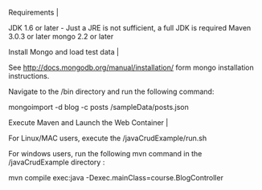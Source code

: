 Requirements                                                                 |

JDK 1.6 or later - Just a JRE is not sufficient, a full JDK is required
Maven 3.0.3 or later
mongo 2.2 or later

Install Mongo and load test data                                                                |

See http://docs.mongodb.org/manual/installation/ form mongo installation instructions.

Navigate to the <mongo root>/bin directory and run the following command:

mongoimport -d blog -c posts <git repo path>/sampleData/posts.json

Execute Maven and Launch the Web Container                                    |

For Linux/MAC users, execute the <git repo path>/javaCrudExample/run.sh

For windows users, run the following mvn command in the <git repo path>/javaCrudExample directory :

mvn compile exec:java -Dexec.mainClass=course.BlogController






